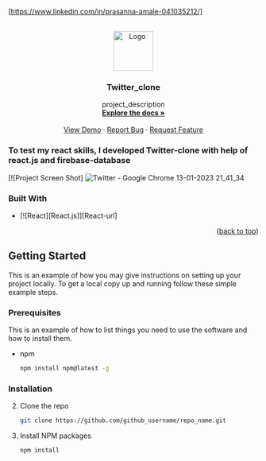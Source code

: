 
<a name="readme-top"></a>



<!-- PROJECT SHIELDS -->



[https://www.linkedin.com/in/prasanna-amale-041035212/]



<!-- PROJECT LOGO -->
<br />
<div align="center">
  <a href="https://github.com/github_username/repo_name">
    <img src="https://encrypted-tbn0.gstatic.com/images?q=tbn:ANd9GcS4n_urpJ9XpwOTdzBVbGvactwHrPagYQrTJPYjxfxLGkSyu7nJZVqRVGAeohnPgKMrnKE&usqp=CAU" alt="Logo" width="80" height="80">
  </a>

<h3 align="center">Twitter_clone</h3>

  <p align="center">
    project_description
    <br />
    <a href="https://github.com/PrasannaAmale11/Twitter-clone"><strong>Explore the docs »</strong></a>
    <br />
    <br />
    <a href="https://github.com/PrasannaAmale11/Twitter-clone">View Demo</a>
    ·
    <a href="https://github.com/PrasannaAmale11/Twitter-clone">Report Bug</a>
    ·
    <a href="https://github.com/PrasannaAmale11/Twitter-clone">Request Feature</a>
  </p>
</div>



<!-- TABLE OF CONTENTS 
<details>
  <summary>Table of Contents</summary>
  <ol>
    <li>
      <a href="#about-the-project">About The Project</a>
      <ul>
        <li><a href="#built-with">Built With</a></li>
      </ul>
    </li>
    <li>
      <a href="#getting-started">Getting Started</a>
      <ul>
        <li><a href="#prerequisites">Prerequisites</a></li>
        <li><a href="#installation">Installation</a></li>
      </ul>
    </li>
    <li><a href="#usage">Usage</a></li>
    <li><a href="#roadmap">Roadmap</a></li>
    <li><a href="#contributing">Contributing</a></li>
    <li><a href="#license">License</a></li>
    <li><a href="#contact">Contact</a></li>
    <li><a href="#acknowledgments">Acknowledgments</a></li>
  </ol>
</details> -->



<!-- ABOUT THE PROJECT -->
<h3>To test my react skills, I developed Twitter-clone with help of react.js and firebase-database</h3>

[![Project Screen Shot]
![Twitter - Google Chrome 13-01-2023 21_41_34](https://user-images.githubusercontent.com/110029115/212368867-dc460444-cbf7-4806-a31b-cb1500548542.png)








### Built With


* [![React][React.js]][React-url]


<p align="right">(<a href="#readme-top">back to top</a>)</p>



<!-- GETTING STARTED -->
## Getting Started

This is an example of how you may give instructions on setting up your project locally.
To get a local copy up and running follow these simple example steps.

### Prerequisites

This is an example of how to list things you need to use the software and how to install them.
* npm
  ```sh
  npm install npm@latest -g
  ```

### Installation


2. Clone the repo
   ```sh
   git clone https://github.com/github_username/repo_name.git
   ```
3. Install NPM packages
   ```sh
   npm install






